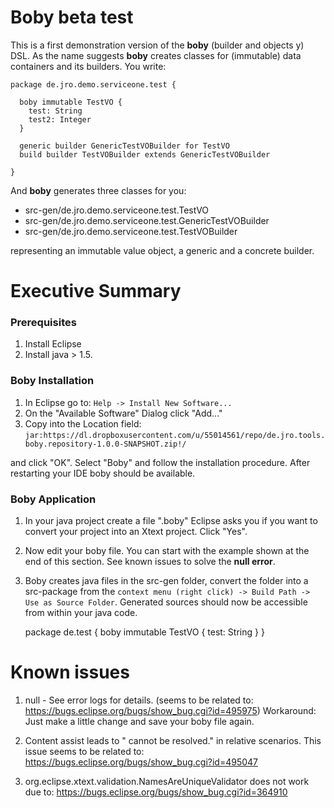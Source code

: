 # Boby beta test

This is a first demonstration version of the **boby** (builder and objects y) DSL.
As the name suggests **boby** creates classes for (immutable) data containers and its builders.
You write:

    package de.jro.demo.serviceone.test {
	
	  boby immutable TestVO {
	    test: String
	    test2: Integer
	  }
	
      generic builder GenericTestVOBuilder for TestVO
      build builder TestVOBuilder extends GenericTestVOBuilder
	
    }
    
And **boby** generates three classes for you:

* src-gen/de.jro.demo.serviceone.test.TestVO
* src-gen/de.jro.demo.serviceone.test.GenericTestVOBuilder
* src-gen/de.jro.demo.serviceone.test.TestVOBuilder

representing an immutable value object, a generic and a concrete builder.


# Executive Summary

### Prerequisites

1. Install Eclipse
2. Install java > 1.5.

### Boby Installation


1. In Eclipse go to: `Help -> Install New Software...`
2. On the "Available Software" Dialog click "Add..."
3. Copy into the Location field:
`jar:https://dl.dropboxusercontent.com/u/55014561/repo/de.jro.tools.boby.repository-1.0.0-SNAPSHOT.zip!/`

and click "OK".
Select "Boby" and follow the installation procedure.
After restarting your IDE boby should be available.

### Boby Application

1. In your java project create a file "<name>.boby"
Eclipse asks you if you want to convert your project into an Xtext project. Click "Yes".
2. Now edit your boby file. You can start with the example shown at the end of this section.
See known issues to solve the **null error**.
3. Boby creates java files in the src-gen folder, convert the folder into a src-package from the `context menu (right click) -> Build Path -> Use as Source Folder`. Generated sources should now be accessible from within your java code.

    package de.test {
      boby immutable TestVO {
        test: String
      }
    }


# Known issues

1. null - See error logs for details. (seems to be related to: https://bugs.eclipse.org/bugs/show_bug.cgi?id=495975) Workaround: Just make a little change and save your boby file again.

2. Content assist leads to "<reference> cannot be resolved." in relative scenarios. This issue seems to be related to: https://bugs.eclipse.org/bugs/show_bug.cgi?id=495047

3. org.eclipse.xtext.validation.NamesAreUniqueValidator does not work due to: https://bugs.eclipse.org/bugs/show_bug.cgi?id=364910